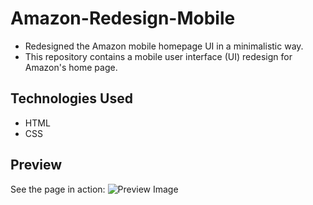 # Amazon-Redesign-Mobile
- Redesigned the Amazon mobile homepage UI in a minimalistic way.
- This repository contains a mobile user interface (UI) redesign for Amazon's home page.

## Technologies Used

- HTML
- CSS

## Preview
See the page in action:
![Preview Image](preview.png)
